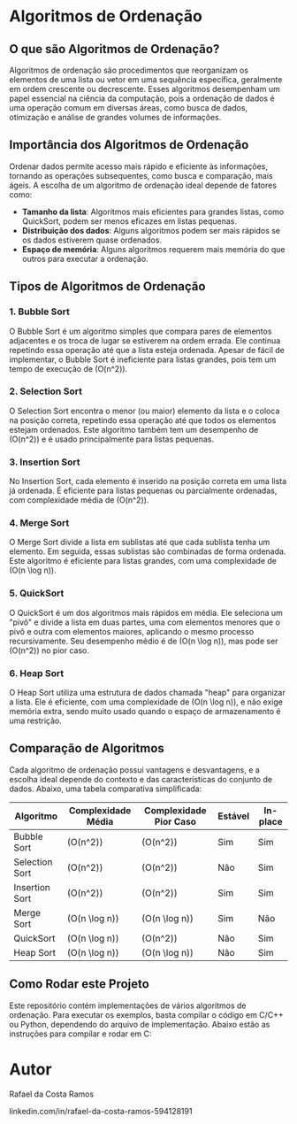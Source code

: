 # Algoritmos de Ordenação

## O que são Algoritmos de Ordenação?

Algoritmos de ordenação são procedimentos que reorganizam os elementos de uma lista ou vetor em uma sequência específica, geralmente em ordem crescente ou decrescente. Esses algoritmos desempenham um papel essencial na ciência da computação, pois a ordenação de dados é uma operação comum em diversas áreas, como busca de dados, otimização e análise de grandes volumes de informações.

## Importância dos Algoritmos de Ordenação

Ordenar dados permite acesso mais rápido e eficiente às informações, tornando as operações subsequentes, como busca e comparação, mais ágeis. A escolha de um algoritmo de ordenação ideal depende de fatores como:

- **Tamanho da lista**: Algoritmos mais eficientes para grandes listas, como QuickSort, podem ser menos eficazes em listas pequenas.
- **Distribuição dos dados**: Alguns algoritmos podem ser mais rápidos se os dados estiverem quase ordenados.
- **Espaço de memória**: Alguns algoritmos requerem mais memória do que outros para executar a ordenação.

## Tipos de Algoritmos de Ordenação

### 1. Bubble Sort

O Bubble Sort é um algoritmo simples que compara pares de elementos adjacentes e os troca de lugar se estiverem na ordem errada. Ele continua repetindo essa operação até que a lista esteja ordenada. Apesar de fácil de implementar, o Bubble Sort é ineficiente para listas grandes, pois tem um tempo de execução de \(O(n^2)\).

### 2. Selection Sort

O Selection Sort encontra o menor (ou maior) elemento da lista e o coloca na posição correta, repetindo essa operação até que todos os elementos estejam ordenados. Este algoritmo também tem um desempenho de \(O(n^2)\) e é usado principalmente para listas pequenas.

### 3. Insertion Sort

No Insertion Sort, cada elemento é inserido na posição correta em uma lista já ordenada. É eficiente para listas pequenas ou parcialmente ordenadas, com complexidade média de \(O(n^2)\).

### 4. Merge Sort

O Merge Sort divide a lista em sublistas até que cada sublista tenha um elemento. Em seguida, essas sublistas são combinadas de forma ordenada. Este algoritmo é eficiente para listas grandes, com uma complexidade de \(O(n \log n)\).

### 5. QuickSort

O QuickSort é um dos algoritmos mais rápidos em média. Ele seleciona um "pivô" e divide a lista em duas partes, uma com elementos menores que o pivô e outra com elementos maiores, aplicando o mesmo processo recursivamente. Seu desempenho médio é de \(O(n \log n)\), mas pode ser \(O(n^2)\) no pior caso.

### 6. Heap Sort

O Heap Sort utiliza uma estrutura de dados chamada "heap" para organizar a lista. Ele é eficiente, com uma complexidade de \(O(n \log n)\), e não exige memória extra, sendo muito usado quando o espaço de armazenamento é uma restrição.

## Comparação de Algoritmos

Cada algoritmo de ordenação possui vantagens e desvantagens, e a escolha ideal depende do contexto e das características do conjunto de dados. Abaixo, uma tabela comparativa simplificada:

| Algoritmo      | Complexidade Média | Complexidade Pior Caso | Estável | In-place |
| -------------- | ------------------ | ---------------------- | ------- | -------- |
| Bubble Sort    | \(O(n^2)\)         | \(O(n^2)\)             | Sim     | Sim      |
| Selection Sort | \(O(n^2)\)         | \(O(n^2)\)             | Não     | Sim      |
| Insertion Sort | \(O(n^2)\)         | \(O(n^2)\)             | Sim     | Sim      |
| Merge Sort     | \(O(n \log n)\)    | \(O(n \log n)\)        | Sim     | Não      |
| QuickSort      | \(O(n \log n)\)    | \(O(n^2)\)             | Não     | Sim      |
| Heap Sort      | \(O(n \log n)\)    | \(O(n \log n)\)        | Não     | Sim      |

## Como Rodar este Projeto

Este repositório contém implementações de vários algoritmos de ordenação. Para executar os exemplos, basta compilar o código em C/C++ ou Python, dependendo do arquivo de implementação. Abaixo estão as instruções para compilar e rodar em C:





# Autor

Rafael da Costa Ramos

linkedin.com/in/rafael-da-costa-ramos-594128191


